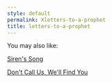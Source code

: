 ```yaml
---
style: default
permalink: Xletters-to-a-prophet
title: letters-to-a-prophet
---
```

You may also like:

[Siren's Song](http://scp-wiki.net/could-find-my-way-to-mariana)

[Don't Call Us, We'll Find You](http://scp-wiki.net/don-t-call-us-we-ll-find-you)
